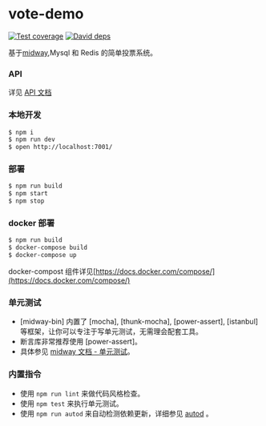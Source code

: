 # vote-demo

[![Test coverage][codecov-image]][codecov-url]
[![David deps][david-image]][david-url]

[codecov-image]: https://img.shields.io/codecov/c/github/zubincheung/vote-demo.svg?style=flat-square
[codecov-url]: https://codecov.io/github/zubincheung/vote-demo?branch=master
[david-image]: https://img.shields.io/david/zubincheung/vote-demo.svg?style=flat-square
[david-url]: https://david-dm.org/zubincheung/vote-demo

基于[midway][midway],Mysql 和 Redis 的简单投票系统。

### API

详见 [API 文档](./doc/api.md)

### 本地开发

```bash
$ npm i
$ npm run dev
$ open http://localhost:7001/
```

### 部署

```bash
$ npm run build
$ npm start
$ npm stop
```

### docker 部署

```bash
$ npm run build
$ docker-compose build
$ docker-compose up
```

docker-compost 组件详见[https://docs.docker.com/compose/](https://docs.docker.com/compose/)

### 单元测试

- [midway-bin] 内置了 [mocha], [thunk-mocha], [power-assert], [istanbul] 等框架，让你可以专注于写单元测试，无需理会配套工具。
- 断言库非常推荐使用 [power-assert]。
- 具体参见 [midway 文档 - 单元测试](https://eggjs.org/zh-cn/core/unittest)。

### 内置指令

- 使用 `npm run lint` 来做代码风格检查。
- 使用 `npm test` 来执行单元测试。
- 使用 `npm run autod` 来自动检测依赖更新，详细参见 [autod](https://www.npmjs.com/package/autod) 。

[midway]: https://midwayjs.org
